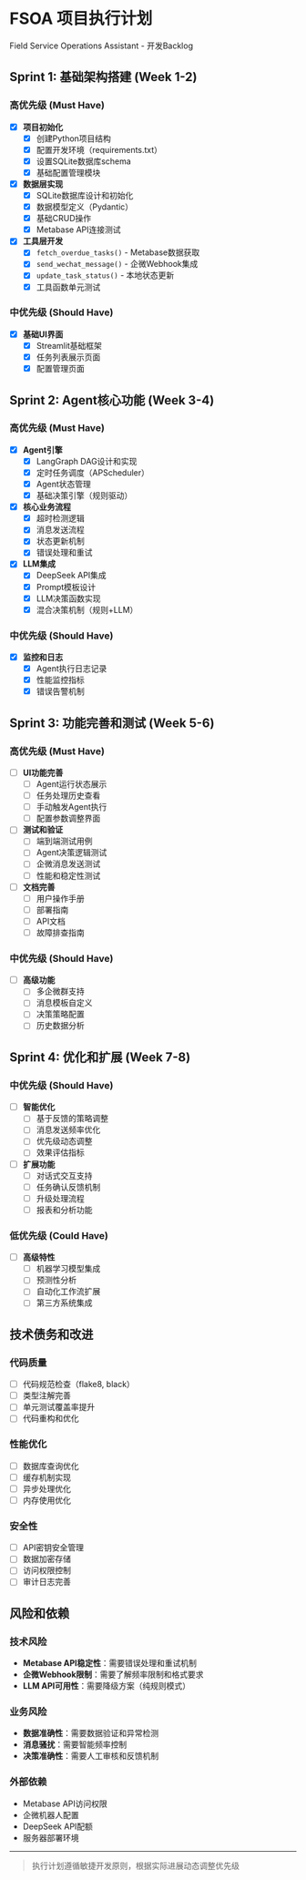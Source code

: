 # FSOA 项目执行计划

Field Service Operations Assistant - 开发Backlog

## Sprint 1: 基础架构搭建 (Week 1-2)

### 高优先级 (Must Have)
- [x] **项目初始化**
  - [x] 创建Python项目结构
  - [x] 配置开发环境（requirements.txt）
  - [x] 设置SQLite数据库schema
  - [x] 基础配置管理模块

- [x] **数据层实现**
  - [x] SQLite数据库设计和初始化
  - [x] 数据模型定义（Pydantic）
  - [x] 基础CRUD操作
  - [x] Metabase API连接测试

- [x] **工具层开发**
  - [x] `fetch_overdue_tasks()` - Metabase数据获取
  - [x] `send_wechat_message()` - 企微Webhook集成
  - [x] `update_task_status()` - 本地状态更新
  - [x] 工具函数单元测试

### 中优先级 (Should Have)
- [x] **基础UI界面**
  - [x] Streamlit基础框架
  - [x] 任务列表展示页面
  - [x] 配置管理页面

## Sprint 2: Agent核心功能 (Week 3-4)

### 高优先级 (Must Have)
- [x] **Agent引擎**
  - [x] LangGraph DAG设计和实现
  - [x] 定时任务调度（APScheduler）
  - [x] Agent状态管理
  - [x] 基础决策引擎（规则驱动）

- [x] **核心业务流程**
  - [x] 超时检测逻辑
  - [x] 消息发送流程
  - [x] 状态更新机制
  - [x] 错误处理和重试

- [x] **LLM集成**
  - [x] DeepSeek API集成
  - [x] Prompt模板设计
  - [x] LLM决策函数实现
  - [x] 混合决策机制（规则+LLM）

### 中优先级 (Should Have)
- [x] **监控和日志**
  - [x] Agent执行日志记录
  - [x] 性能监控指标
  - [x] 错误告警机制

## Sprint 3: 功能完善和测试 (Week 5-6)

### 高优先级 (Must Have)
- [ ] **UI功能完善**
  - [ ] Agent运行状态展示
  - [ ] 任务处理历史查看
  - [ ] 手动触发Agent执行
  - [ ] 配置参数调整界面

- [ ] **测试和验证**
  - [ ] 端到端测试用例
  - [ ] Agent决策逻辑测试
  - [ ] 企微消息发送测试
  - [ ] 性能和稳定性测试

- [ ] **文档完善**
  - [ ] 用户操作手册
  - [ ] 部署指南
  - [ ] API文档
  - [ ] 故障排查指南

### 中优先级 (Should Have)
- [ ] **高级功能**
  - [ ] 多企微群支持
  - [ ] 消息模板自定义
  - [ ] 决策策略配置
  - [ ] 历史数据分析

## Sprint 4: 优化和扩展 (Week 7-8)

### 中优先级 (Should Have)
- [ ] **智能优化**
  - [ ] 基于反馈的策略调整
  - [ ] 消息发送频率优化
  - [ ] 优先级动态调整
  - [ ] 效果评估指标

- [ ] **扩展功能**
  - [ ] 对话式交互支持
  - [ ] 任务确认反馈机制
  - [ ] 升级处理流程
  - [ ] 报表和分析功能

### 低优先级 (Could Have)
- [ ] **高级特性**
  - [ ] 机器学习模型集成
  - [ ] 预测性分析
  - [ ] 自动化工作流扩展
  - [ ] 第三方系统集成

## 技术债务和改进

### 代码质量
- [ ] 代码规范检查（flake8, black）
- [ ] 类型注解完善
- [ ] 单元测试覆盖率提升
- [ ] 代码重构和优化

### 性能优化
- [ ] 数据库查询优化
- [ ] 缓存机制实现
- [ ] 异步处理优化
- [ ] 内存使用优化

### 安全性
- [ ] API密钥安全管理
- [ ] 数据加密存储
- [ ] 访问权限控制
- [ ] 审计日志完善

## 风险和依赖

### 技术风险
- **Metabase API稳定性**：需要错误处理和重试机制
- **企微Webhook限制**：需要了解频率限制和格式要求
- **LLM API可用性**：需要降级方案（纯规则模式）

### 业务风险
- **数据准确性**：需要数据验证和异常检测
- **消息骚扰**：需要智能频率控制
- **决策准确性**：需要人工审核和反馈机制

### 外部依赖
- Metabase API访问权限
- 企微机器人配置
- DeepSeek API配额
- 服务器部署环境

---
> 执行计划遵循敏捷开发原则，根据实际进展动态调整优先级
